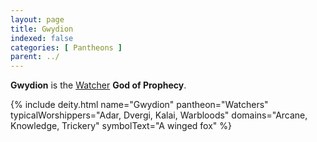 ```yaml
---
layout: page
title: Gwydion
indexed: false
categories: [ Pantheons ]
parent: ../
---
```

**Gwydion** is the [Watcher](../watchers.html) **God of Prophecy**.

{% include deity.html 
        name="Gwydion"
        pantheon="Watchers"
        typicalWorshippers="Adar, Dvergi, Kalai, Warbloods"
        domains="Arcane, Knowledge, Trickery"
        symbolText="A winged fox" 
%}